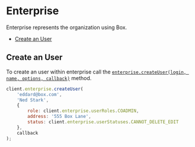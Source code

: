 Enterprise
==========

Enterprise represents the organization using Box.

* [Create an User](#create-an-user)

Create an User
--------------

To create an user within enterprise call the [`enterprise.createUser(login, name, options, callback)`](http://opensource.box.com/box-node-sdk/Enterprise.html#createUser) method.

```js
client.enterprise.createUser(
	'eddard@box.com',
	'Ned Stark',
	{
		role: client.enterprise.userRoles.COADMIN,
		address: '555 Box Lane',
		status: client.enterprise.userStatuses.CANNOT_DELETE_EDIT
	},
	callback
);
```
